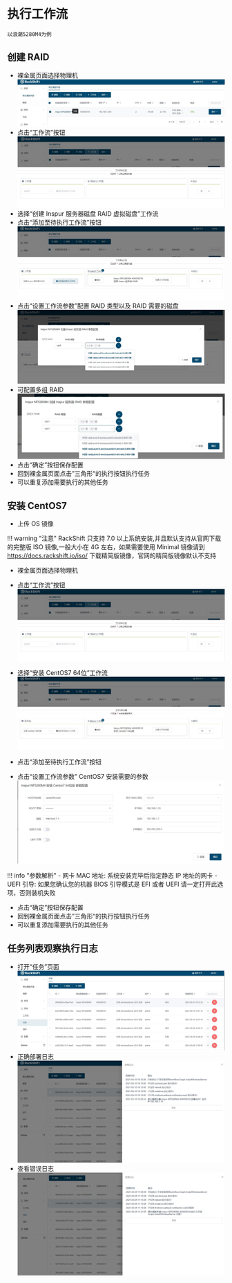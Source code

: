 # 执行工作流
    以浪潮5280M4为例

## 创建 RAID
- 裸金属页面选择物理机
![runnob](./static/wizard/select_raid_machine.jpg)
- 点击“工作流”按钮
![runnob](./static/wizard/run-workflow.jpg)
- 选择“创建 Inspur 服务器磁盘 RAID 虚拟磁盘”工作流
- 点击“添加至待执行工作流”按钮
![runnob](./static/wizard/run-workflow2.jpg)
- 点击“设置工作流参数”配置 RAID 类型以及 RAID 需要的磁盘
![runnob](./static/wizard/raid_config.jpg)
- 可配置多组 RAID
![runnob](./static/wizard/multi_raid_config.jpg)
- 点击“确定”按钮保存配置
- 回到裸金属页面点击”三角形“的执行按钮执行任务
- 可以重复添加需要执行的其他任务

## 安装 CentOS7
- 上传 OS 镜像

!!! warning "注意"
    RackShift 只支持 7.0 以上系统安装,并且默认支持从官网下载的完整版 ISO 镜像,一般大小在 4G 左右，如果需要使用 Minimal 镜像请到 https://docs.rackshift.io/iso/ 下载精简版镜像，官网的精简版镜像默认不支持
    
- 裸金属页面选择物理机
- 点击“工作流”按钮
![runnob](./static/wizard/run-workflow.jpg)
- 选择“安装 CentOS7 64位”工作流
![runnob](./static/wizard/select_centos.jpg)

- 点击“添加至待执行工作流”按钮

- 点击“设置工作流参数” CentOS7 安装需要的参数
![runnob](./static/wizard/centos_config.jpg)

!!! info "参数解析"
    - 网卡 MAC 地址: 系统安装完毕后指定静态 IP 地址的网卡
    - UEFI 引导: 如果您确认您的机器 BIOS 引导模式是 EFI 或者 UEFI 请一定打开此选项，否则装机失败
    
 - 点击“确定”按钮保存配置
- 回到裸金属页面点击”三角形“的执行按钮执行任务
- 可以重复添加需要执行的其他任务


## 任务列表观察执行日志

- 打开“任务”页面
![runnob](./static/wizard/task.jpg)
- 正确部署日志
![runnob](./static/wizard/log-success.jpg)
- 查看错误日志
![runnob](./static/wizard/log.jpg)